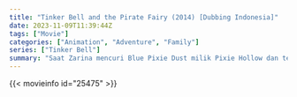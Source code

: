 ```yaml
---
title: "Tinker Bell and the Pirate Fairy (2014) [Dubbing Indonesia]"
date: 2023-11-09T11:39:44Z
tags: ["Movie"]
categories: ["Animation", "Adventure", "Family"]
series: ["Tinker Bell"]
summary: "Saat Zarina mencuri Blue Pixie Dust milik Pixie Hollow dan terbang menjauh, Tinker Bell dan teman-temannya memulai perjalanan untuk mendapatkannya kembali."
---
```


<mux-player stream-type="on-demand"
src="https://kp3d-my.sharepoint.com/personal/ryoo_kp3d_onmicrosoft_com/_layouts/15/download.aspx?share=EQxQu0sFcIBFirpdW5NT0SwBGh2yS_VQv35qERBRjbTLOQ" prefer-playback="mse" controls>

</mux-player>


{{< movieinfo id="25475" >}}

<script src="https://cdn.jsdelivr.net/npm/@mux/mux-player"></script>

 <script type="application/ld+json ">
{
"@context": "https://schema.org/",
"@type": "VideoObject",
"name": "Tinker Bell and the Pirate Fairy",
"contentUrl": "https://stream.mux.com/GJ02bh9SNLCCCATrvz6nV3uX42th5KDFmDrpRI02lhSr00.m3u8",
"thumbnailUrl": "https://www.themoviedb.org/t/p/original/lbsDbRKNjpSGK5jXLtXxUuOVCzw.jpg?width=314&fit_mode=preserve&time=25",
"uploadDate": "2023-11-09T11:39:44Z",
}

</script>
